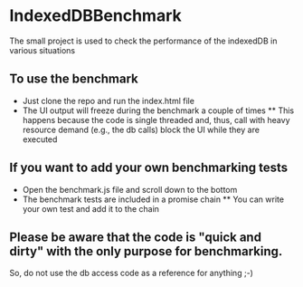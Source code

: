# IndexedDBBenchmark
The small project is used to check the performance of the indexedDB in various situations

## To use the benchmark
* Just clone the repo and run the index.html file
* The UI output will freeze during the benchmark a couple of times
** This happens because the code is single threaded and, thus, call with heavy resource demand (e.g., the db calls) block the UI while they are executed

## If you want to add your own benchmarking tests
* Open the benchmark.js file and scroll down to the bottom
* The benchmark tests are included in a promise chain
** You can write your own test and add it to the chain

## Please be aware that the code is "quick and dirty" with the only purpose for benchmarking. 
So, do not use the db access code as a reference for anything ;-) 

